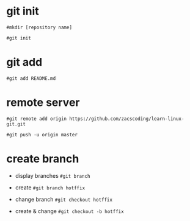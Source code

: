 # git init

`#mkdir [repository name]`

`#git init`

# git add
`#git add README.md`

# remote server

`#git remote add origin https://github.com/zacscoding/learn-linux-git.git`

`#git push -u origin master`

# create branch

- display branches
`#git branch`

- create
`#git branch hotffix`

- change branch
`#git checkout hotffix`

- create & change
`#git checkout -b hotffix`

